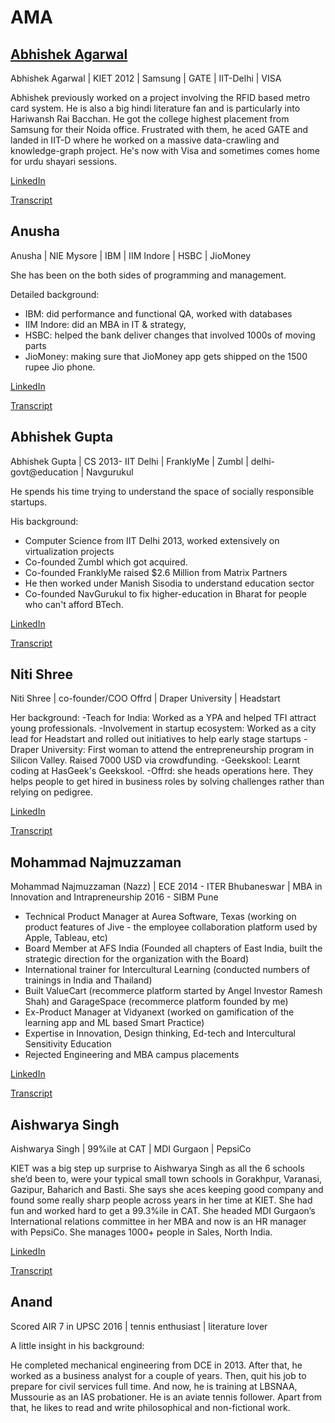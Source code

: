 # AMA

## [Abhishek Agarwal](https://www.linkedin.com/in/abhishek-agarwal-35a595101/)

Abhishek Agarwal | KIET 2012 | Samsung | GATE | IIT-Delhi | VISA 

Abhishek previously worked on a project involving the RFID based metro card system. He is also a big hindi literature fan and is particularly into Hariwansh Rai Bacchan. He got the college highest placement from Samsung for their Noida office. Frustrated with them, he aced GATE and landed in IIT-D where he worked on a massive data-crawling and knowledge-graph project. He's now with Visa and sometimes comes home for urdu shayari sessions.

[LinkedIn](https://www.linkedin.com/in/abhishek-agarwal-35a595101/)

[Transcript](https://medium.com/@lunaticcritic/a-conversation-you-wished-to-have-628bd02d8406)

## Anusha
Anusha | NIE Mysore | IBM | IIM Indore | HSBC | JioMoney

She has been on the both sides of programming and management. 

Detailed background:

- IBM: did performance and functional QA, worked with databases
- IIM Indore: did an MBA in IT & strategy,
- HSBC: helped the bank deliver changes that involved 1000s of moving parts
- JioMoney: making sure that JioMoney app gets shipped on the 1500 rupee Jio phone.

[LinkedIn](https://www.linkedin.com/in/anushamahendrakar/)

[Transcript](https://medium.com/@krichasahu/management-and-programming-d42c43704e5f)

## Abhishek Gupta

Abhishek Gupta | CS 2013- IIT Delhi | FranklyMe | Zumbl | delhi-govt@education | Navgurukul

He spends his time trying to understand the space of socially responsible startups.

His background:
- Computer Science from IIT Delhi 2013, worked extensively on virtualization projects
- Co-founded Zumbl which got acquired.
- Co-founded FranklyMe raised $2.6 Million from Matrix Partners
- He then worked under Manish Sisodia to understand education sector
- Co-founded NavGurukul to fix higher-education in Bharat for people who can't afford BTech.

[LinkedIn](https://www.linkedin.com/in/abhishekgupta92/)

[Transcript](https://medium.com/c-club/ama-with-co-founder-of-navgurukul-e6be1fbbb8d8)

## Niti Shree
Niti Shree | co-founder/COO Offrd | Draper University | Headstart

Her background:
-Teach for India: Worked as a YPA and helped TFI attract young professionals.
-Involvement in startup ecosystem: Worked as a city lead for Headstart and rolled out initiatives to help early stage startups
-Draper University: First woman to attend the entrepreneurship program in Silicon Valley. Raised 7000 USD  via crowdfunding.
-Geekskool: Learnt coding at HasGeek's Geekskool. 
-Offrd: she heads operations here. They helps people to get hired in business roles by solving challenges rather than relying on pedigree.

[LinkedIn](https://www.linkedin.com/in/niti-shree-90557a20/)

[Transcript](https://medium.com/@krichasahu/ama-with-niti-80bdf1e980de)

## Mohammad Najmuzzaman 
Mohammad Najmuzzaman (Nazz) | ECE 2014 - ITER Bhubaneswar | MBA in Innovation and Intrapreneurship 2016 - SIBM Pune 

- Technical Product Manager at Aurea Software, Texas (working on product features of Jive - the employee collaboration platform used by Apple, Tableau, etc) 
- Board Member at AFS India (Founded all chapters of East India, built the strategic direction for the organization with the Board) 
- International trainer for Intercultural Learning (conducted numbers of trainings in India and Thailand) 
- Built ValueCart (recommerce platform started by Angel Investor Ramesh Shah) and GarageSpace (recommerce platform founded by me) 
- Ex-Product Manager at Vidyanext (worked on gamification of the learning app and ML based Smart Practice) 
- Expertise in Innovation, Design  thinking, Ed-tech and Intercultural Sensitivity Education
- Rejected Engineering and MBA campus placements

[LinkedIn](https://www.linkedin.com/in/najmuzzaman/)

[Transcript](https://medium.com/@krichasahu/ama-12205543a943)

## Aishwarya Singh
Aishwarya Singh | 99%ile at CAT | MDI Gurgaon | PepsiCo

KIET was a big step up surprise to Aishwarya Singh as all the 6 schools she’d been to, were your typical small town schools in Gorakhpur, Varanasi, Gazipur, Baharich and Basti. She says she aces keeping good company and found some really sharp people across years in her time at KIET. She had fun and worked hard to get a 99.3%ile in CAT. She headed MDI Gurgaon’s International relations committee in her MBA and now is an HR manager with PepsiCo. She manages 1000+ people in Sales, North India.

[LinkedIn]( https://www.linkedin.com/in/aishwarya-singh-1a5124a7/)

[Transcript](https://medium.com/@krichasahu/im-and-always-be-a-small-town-girl-an-ama-with-aishwarya-538c6da1dbd5)

## Anand
Scored AIR 7 in UPSC 2016 | tennis enthusiast | literature lover

A little insight in his background:

He completed mechanical engineering from DCE in 2013. After that, he worked as a business analyst for a couple of years. Then, quit his job to prepare for civil services full time. And now, he is training at LBSNAA, Mussourie as an IAS probationer. He is an aviate tennis follower. Apart from that, he likes to read and write philosophical and non-fictional work. 

